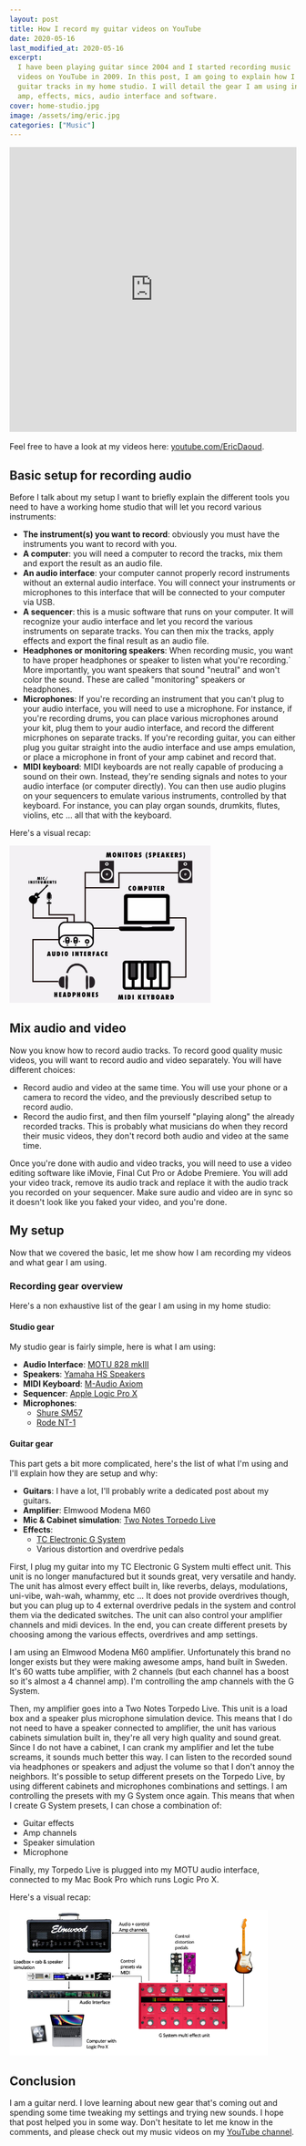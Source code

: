 ```yaml
---
layout: post
title: How I record my guitar videos on YouTube
date: 2020-05-16
last_modified_at: 2020-05-16
excerpt:
  I have been playing guitar since 2004 and I started recording music
  videos on YouTube in 2009. In this post, I am going to explain how I record
  guitar tracks in my home studio. I will detail the gear I am using including
  amp, effects, mics, audio interface and software.
cover: home-studio.jpg
image: /assets/img/eric.jpg
categories: ["Music"]
---
```


<iframe width="100%" height="500" src="https://www.youtube.com/embed/nFwz9lc5LWg" frameborder="0" allow="accelerometer; autoplay; encrypted-media; gyroscope; picture-in-picture" allowfullscreen></iframe>

Feel free to have a look at my videos here:
[youtube.com/EricDaoud](https://youtube.com/EricDaoud).

## Basic setup for recording audio

Before I talk about my setup I want to briefly explain the
different tools you need to have a working home studio that will let you
record various instruments:

- **The instrument(s) you want to record**: obviously you must have the
  instruments you want to record with you.
- **A computer**: you will need a computer to record the tracks, mix them and
  export the result as an audio file.
- **An audio interface**: your computer cannot properly record instruments without
  an external audio interface. You will connect your instruments or microphones
  to this interface that will be connected to your computer via USB.
- **A sequencer**: this is a music software that runs on your computer. It will
  recognize your audio interface and let you record the various instruments on
  separate tracks. You can then mix the tracks, apply effects and export the
  final result as an audio file.
- **Headphones or monitoring speakers**: When recording music, you want to have
  proper headphones or speaker to listen what you're recording.`
  More importantly, you want speakers that sound "neutral" and won't color
  the sound. These are called "monitoring" speakers or headphones.
- **Microphones**: If you're recording an instrument that you can't plug
  to your audio interface, you will need to use a microphone. For instance, if
  you're recording drums, you can place various microphones around your kit,
  plug them to your audio interface, and record the different micrphones on
  separate tracks. If you're recording guitar, you can either plug you guitar
  straight into the audio interface and use amps emulation, or place a
  microphone in front of your amp cabinet and record that.
- **MIDI keyboard**: MIDI keyboards are not really capable of producing a sound
  on their own. Instead, they're sending signals and notes to your audio
  interface (or computer directly).
  You can then use audio plugins on your sequencers to emulate
  various instruments, controlled by that keyboard. For instance, you can
  play organ sounds, drumkits, flutes, violins, etc ... all that with the
  keyboard.

Here's a visual recap:

<img src="/assets/img/articles/home-studio/studio-layout.jpg" width="70%">

## Mix audio and video

Now you know how to record audio tracks. To record good quality music videos,
you will want to record audio and video separately. You will have different
choices:

- Record audio and video at the same time. You will use your phone or a camera
  to record the video, and the previously described setup to record audio.
- Record the audio first, and then film yourself "playing along" the already
  recorded tracks. This is probably what musicians do when they record their
  music videos, they don't record both audio and video at the same time.

Once you're done with audio and video tracks, you will need to use a video
editing software like iMovie, Final Cut Pro or Adobe Premiere. You will
add your video track, remove its audio track and replace it with the audio
track you recorded on your sequencer. Make sure audio and video are in sync
so it doesn't look like you faked your video, and you're done.

## My setup

Now that we covered the basic, let me show how I am recording my videos and
what gear I am using.

### Recording gear overview

Here's a non exhaustive list of the gear I am using in my home studio:

#### Studio gear

My studio gear is fairly simple, here is what I am using:

- **Audio Interface**: [MOTU 828 mkIII](https://motu.com/products/motuaudio/828x)
- **Speakers**: [Yamaha HS Speakers](https://usa.yamaha.com/products/proaudio/speakers/hs_series/index.html)
- **MIDI Keyboard**: [M-Audio Axiom](https://www.m-audio.com/products/view/axiom-49)
- **Sequencer**: [Apple Logic Pro X](https://www.apple.com/logic-pro/)
- **Microphones**:
  - [Shure SM57](https://www.shure.com/en-US/products/microphones/sm57)
  - [Rode NT-1](http://www.rode.com/microphones/nt1)

#### Guitar gear

This part gets a bit more complicated, here's the list of what I'm using and
I'll explain how they are setup and why:

- **Guitars**: I have a lot, I'll probably write a dedicated post about my guitars.
- **Amplifier**: Elmwood Modena M60
- **Mic & Cabinet simulation**: [Two Notes Torpedo Live](https://www.two-notes.com/torpedo-live)
- **Effects**:
  - [TC Electronic G System](https://www.tcelectronic.com/Categories/Tcelectronic/Guitar/Effects-Processors/G-SYSTEM/p/P0CKX)
  - Various distortion and overdrive pedals

First, I plug my guitar into my TC Electronic G System multi effect unit. This
unit is no longer manufactured but it sounds great, very versatile and handy.
The unit has almost every effect built in, like reverbs, delays, modulations,
uni-vibe, wah-wah, whammy, etc ... It does not provide overdrives though, but
you can plug up to 4 external overdrive pedals in the system and control them
via the dedicated switches. The unit can also control your amplifier channels
and midi devices. In the end, you can create different presets by choosing
among the various effects, overdrives and amp settings.

I am using an Elmwood Modena M60 amplifier. Unfortunately this brand no longer
exists but they were making awesome amps, hand built in Sweden. It's 60 watts
tube amplifier, with 2 channels (but each channel has a boost so it's almost
a 4 channel amp). I'm controlling the amp channels with the G System.

Then, my amplifier goes into a Two Notes Torpedo Live. This unit is a load box
and a speaker plus microphone simulation device. This means that I do not need
to have a speaker connected to amplifier, the unit has various cabinets
simulation built in, they're all very high quality and sound great. Since I
do not have a cabinet, I can crank my amplifier and let the tube screams,
it sounds much better this way. I can listen to the recorded sound via
headphones or speakers and adjust the volume so that I don't annoy the
neighbors. It's possible to setup different presets on the Torpedo Live,
by using different cabinets and microphones combinations and settings. I am
controlling the presets with my G System once again. This means that when I
create G System presets, I can chose a combination of:

- Guitar effects
- Amp channels
- Speaker simulation
- Microphone

Finally, my Torpedo Live is plugged into my MOTU audio interface, connected
to my Mac Book Pro which runs Logic Pro X.

Here's a visual recap:

<img src="/assets/img/articles/home-studio/rig.png" width="90%">

## Conclusion

I am a guitar nerd. I love learning about new gear that's coming out and
spending some time tweaking my settings and trying new sounds. I hope that
post helped you in some way. Don't hesitate to let me know in the comments,
and please check out my music videos on my
[YouTube channel](https://youtube.com/EricDaoud).
